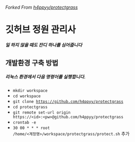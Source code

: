 ###### Forked From [h4ppyy/protectgrass](https://github.com/h4ppyy/protectgrass)
# 깃허브 정원 관리사
##### 일 하지 않을 때도 잔디 하나를 심어줍니다


개발환경 구축 방법
-------------

##### 리눅스 환경에서 다음 명령어를 실행합니다.
- <code>mkdir workspace</code>    
- <code>cd workspace</code>    
- <code>git clone https://github.com/h4ppyy/protectgrass</code>    
- <code>cd protectgrass</code>    
- <code>git remote set-url origin https://\<id>:\<pw>@github.com/h4ppyy/protectgrass</code>    
- <code>crontab -e</code>    
- <code>30 00 * * * root /home/<계정명>/workspace/protectgrass/protect.sh</code> 추가

